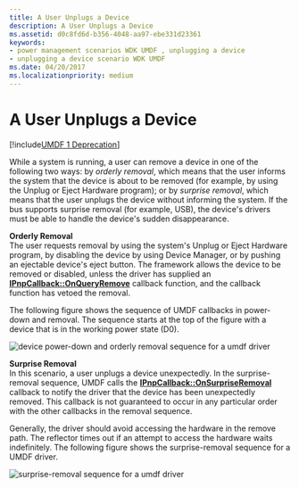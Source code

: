 ```yaml
---
title: A User Unplugs a Device
description: A User Unplugs a Device
ms.assetid: d0c8fd6d-b356-4048-aa97-ebe331d23361
keywords:
- power management scenarios WDK UMDF , unplugging a device
- unplugging a device scenario WDK UMDF
ms.date: 04/20/2017
ms.localizationpriority: medium
---
```


# A User Unplugs a Device


[!include[UMDF 1 Deprecation](../includes/umdf-1-deprecation.md)]

While a system is running, a user can remove a device in one of the following two ways: by *orderly removal*, which means that the user informs the system that the device is about to be removed (for example, by using the Unplug or Eject Hardware program); or by *surprise removal*, which means that the user unplugs the device without informing the system. If the bus supports surprise removal (for example, USB), the device's drivers must be able to handle the device's sudden disappearance.

<a href="" id="orderly-removal-------"></a>**Orderly Removal**   
The user requests removal by using the system's Unplug or Eject Hardware program, by disabling the device by using Device Manager, or by pushing an ejectable device's eject button. The framework allows the device to be removed or disabled, unless the driver has supplied an [**IPnpCallback::OnQueryRemove**](https://docs.microsoft.com/windows-hardware/drivers/ddi/wudfddi/nf-wudfddi-ipnpcallback-onqueryremove) callback function, and the callback function has vetoed the removal.

The following figure shows the sequence of UMDF callbacks in power-down and removal. The sequence starts at the top of the figure with a device that is in the working power state (D0).

![device power-down and orderly removal sequence for a umdf driver](images/umdf-powerdown-sequence.png)

<a href="" id="surprise-removal-------"></a>**Surprise Removal**   
In this scenario, a user unplugs a device unexpectedly. In the surprise-removal sequence, UMDF calls the [**IPnpCallback::OnSurpriseRemoval**](https://docs.microsoft.com/windows-hardware/drivers/ddi/wudfddi/nf-wudfddi-ipnpcallback-onsurpriseremoval) callback to notify the driver that the device has been unexpectedly removed. This callback is not guaranteed to occur in any particular order with the other callbacks in the removal sequence.

Generally, the driver should avoid accessing the hardware in the remove path. The reflector times out if an attempt to access the hardware waits indefinitely. The following figure shows the surprise-removal sequence for a UMDF driver.

![surprise-removal sequence for a umdf driver](images/umdf-surprise-removal-sequence.png)

 

 





